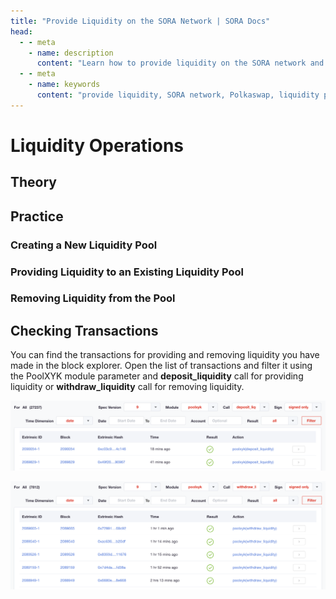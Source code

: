 ```yaml
---
title: "Provide Liquidity on the SORA Network | SORA Docs"
head:
  - - meta
    - name: description
      content: "Learn how to provide liquidity on the SORA network and participate in the Polkaswap liquidity pools. Discover the benefits of liquidity provision, the process of adding liquidity to pools, and how to earn rewards for your contributions to the SORA ecosystem."
  - - meta
    - name: keywords
      content: "provide liquidity, SORA network, Polkaswap, liquidity pools, adding liquidity, liquidity rewards"
---
```


# Liquidity Operations

## Theory

<!-- @include: /snippets/provide-liquidity-theory.md -->

## Practice

### Creating a New Liquidity Pool

<!-- @include: /snippets/provide-liquidity-to-xyk-pools-new-liquidity-pool-polkaswap.md -->

### Providing Liquidity to an Existing Liquidity Pool

<!-- @include: /snippets/provide-liquidity-to-xyk-pools-provide-to-existing-liquidity-pool-polkaswap.md -->

### Removing Liquidity from the Pool

<!-- @include: /snippets/remove-from-liquidity-pool-polkaswap.md -->

## Checking Transactions

You can find the transactions for providing and removing liquidity you have made in the block explorer. Open the list of transactions and filter it using the PoolXYK module parameter and **deposit_liquidity** call for providing liquidity or **withdraw_liquidity** call for removing liquidity.

![](.gitbook/assets/provide-liquidity-check-transactions-1.png)

![](.gitbook/assets/provide-liquidity-check-transactions-2.png)
